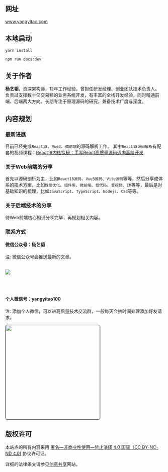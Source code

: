 ## 网址
www.yangyitao.com

## 本地启动
```yarn install```

```npm run docs:dev```

<!-- # 站点介绍 -->
## 关于作者
**杨艺韬**，资深架构师，12年工作经验，曾担任研发经理、创业团队技术负责人。负责过支撑数十亿交易额的业务系统开发，有丰富的全栈开发经验，同时精通前端、后端两大方向。长期专注于原理源码的研究，兼备技术广度与深度。

## 内容规划
### 最新进展
目前已经完成`React18`、`Vue3`、`微前端`的源码解析工作。
其中`React18源码解析`有配套的视频课程：[React18内核探秘：手写React高质量源码迈向高阶开发](https://coding.imooc.com/class/650.html)

### 关于Web前端的分享
首先以源码剖析为主，比如`React18源码`、`Vue3源码`、`Vite源码`等等，然后分享成体系的技术方案，比如`性能优化`、`组件库`、`微前端`、`低代码`、`音视频`、`IM`等等，最后是对基础知识的梳理，比如`JavaScript`、`TypeScript`、`Nodejs`、`CSS`等等。
### 关于后端技术的分享
待Web前端核心知识分享完毕，再规划相关内容。
### 联系方式
#### 微信公众号：**杨艺韬**

注: 微信公众号会推送最新的文章。
<br/>
<br/>
<!-- ![](/images/qr_code_search.png) -->
![](https://www.yangyitao.com/images/qr_code_search.png)
<!--<img src="https://www.yangyitao.com/images/qr_code_search.png" style="width: 600px;border:1px solid #22272e;border-radius:16px"/>-->
<br/>
<br/>

#### 个人微信号：**yangyitao100**
注: 添加个人微信，可以进高质量技术交流群，一般每天会抽时间处理添加好友请求。

<img src="https://www.yangyitao.com/images/wechat.jpeg" style="width:300px;border:1px solid #22272e;border-radius:6px"/>
<br/>

<!-- ![](/images/wechat.jpeg#pic_left=10) -->
## 版权许可
本站点的所有内容采用 [署名—非商业性使用—禁止演绎 4.0 国际（CC BY-NC-ND 4.0)](https://creativecommons.org/licenses/by-nc-nd/4.0/) 协议许可证。

详细的法律条文请参见[创意共享](https://creativecommons.org/licenses/by-nc-nd/4.0/)网站。
